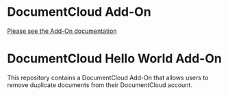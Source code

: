 
# DocumentCloud Add-On

[Please see the Add-On documentation](https://github.com/MuckRock/documentcloud-hello-world-addon/wiki/)

# DocumentCloud Hello World Add-On

This repository contains a DocumentCloud Add-On that allows users to remove duplicate documents from their DocumentCloud account.